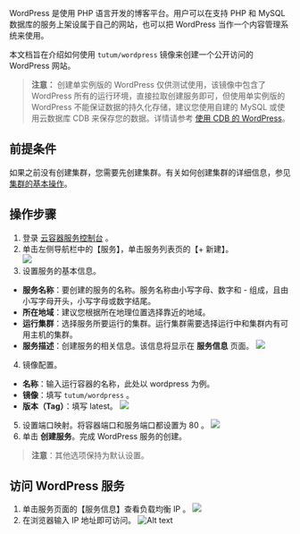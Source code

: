 WordPress 是使用 PHP 语言开发的博客平台。用户可以在支持 PHP 和 MySQL 数据库的服务上架设属于自己的网站，也可以把 WordPress 当作一个内容管理系统来使用。

本文档旨在介绍如何使用 `tutum/wordpress` 镜像来创建一个公开访问的 WordPress 网站。

>**注意：**
>创建单实例版的 WordPress 仅供测试使用，该镜像中包含了 WordPress 所有的运行环境，直接拉取创建服务即可，但使用单实例版的 WordPress 不能保证数据的持久化存储，建议您使用自建的 MySQL 或使用云数据库 CDB 来保存您的数据。详情请参考 [使用 CDB 的 WordPress](/doc/product/457/7447)。

## 前提条件
如果之前没有创建集群，您需要先创建集群。有关如何创建集群的详细信息，参见 [集群的基本操作](/doc/product/457/9091)。

## 操作步骤
1. 登录 [云容器服务控制台](http://console.tcecqpoc.fsphere.cn/ccs) 。
2. 单击左侧导航栏中的【服务】，单击服务列表页的【+ 新建】。  
![](http://imgcache.tcecqpoc.fsphere.cn/image/mc.qcloudimg.com/static/img/11f7f75d7b051a815da8bfe1e744a8e8/image.png)
3.  设置服务的基本信息。
 - **服务名称**：要创建的服务的名称。服务名称由小写字母、数字和 - 组成，且由小写字母开头，小写字母或数字结尾。
 - **所在地域**：建议您根据所在地理位置选择靠近的地域。
 - **运行集群**：选择服务所要运行的集群。运行集群需要选择运行中和集群内有可用主机的集群。
 - **服务描述**：创建服务的相关信息。该信息将显示在 **服务信息** 页面。
![](http://imgcache.tcecqpoc.fsphere.cn/image/mc.qcloudimg.com/static/img/9254649a08d86761bcb8287fe5a45141/image.png)
4. 镜像配置。
 - **名称**：输入运行容器的名称，此处以 wordpress 为例。
 - **镜像**：填写 `tutum/wordpress` 。
 - **版本（Tag）**：填写 latest。
![](http://imgcache.tcecqpoc.fsphere.cn/image/mc.qcloudimg.com/static/img/b5c035081625c15a1dcbdf0a3cabf6a7/image.png)
5. 设置端口映射。将容器端口和服务端口都设置为 80 。
![](http://imgcache.tcecqpoc.fsphere.cn/image/mc.qcloudimg.com/static/img/a86f50da339892896871ab9408514433/image.png)
6. 单击 **创建服务**。完成 WordPress 服务的创建。
>**注意**：其他选项保持为默认设置。

## 访问 WordPress 服务
1. 单击服务页面的【服务信息】查看负载均衡 IP 。
![](http://imgcache.tcecqpoc.fsphere.cn/image/mc.qcloudimg.com/static/img/f92f30a3360c46ac0e6e76d045f4484f/image.png) 
2. 在浏览器输入 IP 地址即可访问。
![Alt text](http://imgcache.tcecqpoc.fsphere.cn/image/mc.qcloudimg.com/static/img/c0132b35996db099c02af7f2cf747137/Image+023.png)

